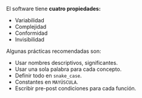 El software tiene **cuatro propiedades:**

- Variabilidad
- Complejidad
- Conformidad
- Invisibilidad

Algunas prácticas recomendadas son:

- Usar nombres descriptivos, significantes.
- Usar una sola palabra para cada concepto.
- Definir todo en `snake_case`.
- Constantes en `MAYÚSCULA`.
- Escribir pre-post condiciones para cada función.
